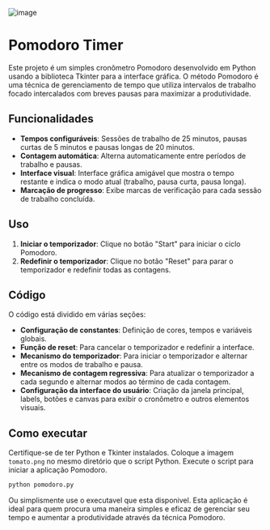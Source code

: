 ![image](https://github.com/edulon2000/Pomodoro/assets/51751836/73041a10-39da-4f52-a68a-387183b92c6d)
# Pomodoro Timer

Este projeto é um simples cronômetro Pomodoro desenvolvido em Python usando a biblioteca Tkinter para a interface gráfica. O método Pomodoro é uma técnica de gerenciamento de tempo que utiliza intervalos de trabalho focado intercalados com breves pausas para maximizar a produtividade.

## Funcionalidades

- **Tempos configuráveis**: Sessões de trabalho de 25 minutos, pausas curtas de 5 minutos e pausas longas de 20 minutos.
- **Contagem automática**: Alterna automaticamente entre períodos de trabalho e pausas.
- **Interface visual**: Interface gráfica amigável que mostra o tempo restante e indica o modo atual (trabalho, pausa curta, pausa longa).
- **Marcação de progresso**: Exibe marcas de verificação para cada sessão de trabalho concluída.

## Uso

1. **Iniciar o temporizador**: Clique no botão "Start" para iniciar o ciclo Pomodoro.
2. **Redefinir o temporizador**: Clique no botão "Reset" para parar o temporizador e redefinir todas as contagens.

## Código

O código está dividido em várias seções:

- **Configuração de constantes**: Definição de cores, tempos e variáveis globais.
- **Função de reset**: Para cancelar o temporizador e redefinir a interface.
- **Mecanismo do temporizador**: Para iniciar o temporizador e alternar entre os modos de trabalho e pausa.
- **Mecanismo de contagem regressiva**: Para atualizar o temporizador a cada segundo e alternar modos ao término de cada contagem.
- **Configuração da interface do usuário**: Criação da janela principal, labels, botões e canvas para exibir o cronômetro e outros elementos visuais.

## Como executar

Certifique-se de ter Python e Tkinter instalados. Coloque a imagem `tomato.png` no mesmo diretório que o script Python. Execute o script para iniciar a aplicação Pomodoro.

```bash
python pomodoro.py
```
Ou simplismente use o executavel que esta disponivel.
Esta aplicação é ideal para quem procura uma maneira simples e eficaz de gerenciar seu tempo e aumentar a produtividade através da técnica Pomodoro.

